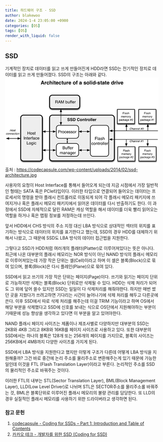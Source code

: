 ```yaml
---
title: 하드웨어 구조 - SSD
author: blakewoo
date: 2024-1-4 23:05:00 +0900
categories: [OS]
tags: [OS]
render_with_liquid: false
---
```


## SSD
기계적인 장치로 데이터를 읽고 쓰게 만들어진게 HDD라면 SSD는 전기적인 장치로
데이터를 읽고 쓰게 만들어졌다. SSD의 구조는 아래와 같다.    
![img.png](/assets/blog/os/solid-state-drive.png)   
출처 : https://codecapsule.com/wp-content/uploads/2014/02/ssd-architecture.jpg   

사용자의 요청이 Host Interface를 통해서 들어오게 되는데 지금 시점에서
가장 일반적인 형태는 SATA 혹은 PCle타입이다. 이러한 타입으로 연결되어 들어오는 데이터는
프로세서의 명령을 받아 플래시 컨트롤러로 이동되게 되어 각 플래시 메모리 패키지에 쓰여지거나
혹은 플래시 메모리 패키지에서 읽어온 데이터를 다시 반출하기도 한다.
이 과정에서 SSD에 자체적으로 달린 RAM은 캐싱 역할을 해서 데이터를 더욱 빨리 읽어오는 역할을 하거나
혹은 맵핑 정보를 저정하는데 쓰인다.

앞서 HDD에서 CHS 방식의 주소 지정 대신 LBA 방식으로 상대적인 섹터의 위치를 표기하는 방식으로
데이터의 위치를 표기한다고 했는데, SSD의 경우 HDD를 대체하기 위해서 나왔고, 그 때문에
SSD도 LBA 방식의 데이터 접근법을 지원한다.

그렇다고 SSD가 HDD처럼 여러개의 플래터(Platter)로 이루어져있다는 뜻은 아니다.
최근에 나온 대부분의 플래시 메모리는 NOR 방식이 아닌 NAND 방식의 플래시 메모리로
이루어져있는데 가장 작은 단위는 셀(Cell)이라고 하며 이 셀은 블록(Block)으로 묶여 있으며,
블록(Block)은 다시 플레인(Plane)으로 묶여 있다.

SSD에서 읽고 쓰기의 가장 작은 단위는 페이지(Page)이다.
쓰기와 읽기는 페이지 단위로 가능하지만 삭제는 블록(Block) 단위로만 삭제될 수 있다.
HDD는 삭제 처리가 되어도 그 위에 덮어 쓸수 있지만 SSD는 일일이 다 삭제처리를 해줘야한다.
하지만 매번 썼던 곳을 지웠다가 쓰려고하면 기다리는 시간이 늘어나기에 삭제 처리를 해두고 다른곳에 쓴다.
이후 SSD에서 따로 삭제 처리를 해주는데 이걸 TRIM 기능이라고 하며 OS에서 해당 부분을 삭제했다고
SSD에 신호를 보내는 식으로 OS단에서 지원해야하는 부분이기때문에
성능 향상을 생각하고 있다면 이 부분을 알고 있어야한다.

NAND 플래시 페이지 사이즈는 제품이나 제조사별로 다양하지만 대부분의 SSD는 2KB와 4KB 그리고
8KB와 16KB를 페이지 사이즈로 사용하고 있다.
또한 대부분의 SSD에서는 하나의 블록은 128개 또는 256개의 페이지를 가지므로,
블록의 사이즈는 256KB에서 4MB까지 다양한 사이즈를 가지게 된다.

SSD에서 LBA 방식을 지원한다고 했지만 이렇게 구조가 다른데 어떻게 LBA 방식을 지원해줄까? 그건 바로 중간에 논리 주소를 물리주소로 변환해주는게 있기 때문에
가능한 일인데 이것을 FTL (Flash Translation Layer)이라고 부른다. 논리적인 주소를 SSD의 물리적인 주소로 바꿔주는 것이다.

이러한 FTL의 내부는 STL(Sector Translation Layer), BML(Block Management Layer), LLD(Low Level Driver)로
나뉘며 STL은 SECTOR주소를 물리주소롤 바꿔주는 것, BML은 블록단위로 이루어진 플래시 메모리의 불량 관리를 담당한다.
또 LLD의 경우 실질적인 플래시 메모리를 사용하기 위한 드라이버라고 생각하면 된다.


### 참고 문헌

1. [codecapsule - Coding for SSDs – Part 1: Introduction and Table of Contents](https://codecapsule.com/2014/02/12/coding-for-ssds-part-1-introduction-and-table-of-contents/)
2. [카카오 테크 - 개발자를 위한 SSD (Coding for SSD)](https://tech.kakao.com/2016/07/13/coding-for-ssd-part-1/)
